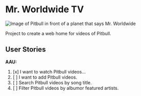 # Mr. Worldwide TV

![Image of Pitbull in front of a planet that says Mr. Worldwide](http://www.pitbullmusic.com/sites/pitbull/files/earthpitfinal23.png)

Project to create a web home for videos of Pitbull.

## User Stories

**AAU:**

1. [x] I want to watch Pitbull videos...
2. [ ] I want to add Pitbull videos.
3. [ ] Search Pitbull videos by song title. <!-- search for singular -->
4. [ ] Filter Pitbull videos by albumor featured artists. <!-- filter for multiple -->
